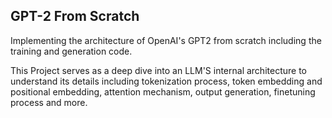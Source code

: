 ## GPT-2 From Scratch
Implementing the architecture of OpenAI's GPT2 from scratch including the training and generation code.

This Project serves as a deep dive into an LLM'S internal architecture to understand its details including tokenization process, token embedding and positional embedding, attention mechanism, output generation, finetuning process and more.
